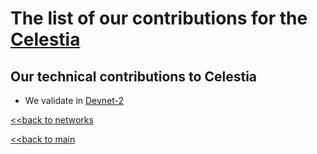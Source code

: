 # The list of our contributions for the [Celestia](https://celestia.org/)

## Our technical contributions to Celestia

- We validate in [Devnet-2](https://celestia.observer/validators/celesvaloper1fc3e255jz88nj4yph43wfhze0m4wqcx9vvhg93)


[<<back to networks](https://github.com/nq4-net/entrance/tree/main/networks)

[<<back to main](https://github.com/nq4-net/entrance)